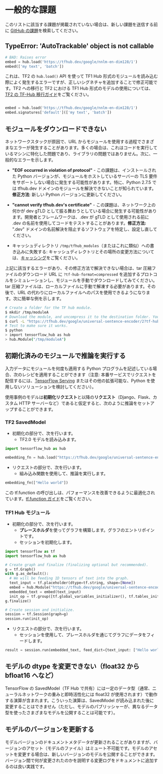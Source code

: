 <!--* freshness: { owner: 'maringeo' reviewed: '2021-10-10' review_interval: '6 months' } *-->

# 一般的な課題

このリストに該当する課題が掲載されていない場合は、新しい課題を送信する前に [GitHub の課題](https://github.com/tensorflow/hub/issues)を検索してください。

## TypeError: 'AutoTrackable' object is not callable

```python
# BAD: Raises error
embed = hub.load('https://tfhub.dev/google/nnlm-en-dim128/1')
embed(['my text', 'batch'])
```

これは、TF2 の `hub.load()` API を使って TF1 Hub 形式のモジュールを読み込む際によく発生するエラーですが、正しいシグネチャを追加することで修正可能です。TF2 への移行と TF2 における TF1 Hub 形式のモデルの使用については、[TF2 の TF-Hub 移行ガイド](migration_tf2.md)をご覧ください。

```python

embed = hub.load('https://tfhub.dev/google/nnlm-en-dim128/1')
embed.signatures['default'](['my text', 'batch'])
```

## モジュールをダウンロードできない

ネットワークスタックが原因で、URL からモジュールを使用する過程でさまざまなエラーが発生することがあります。多くの場合は、これはコードを実行しているマシンに特化した問題であり、ライブラリの問題ではありません。次に、一般的なエラーを示します。

- **"EOF occurred in violation of protocol"** - この課題は、インストールされた Python バージョンが、モジュールをホストしているサーバーの TLS 要件をサポートしない場合に発生する可能性があります。特に、Python 2.7.5 では tfhub.dev ドメインのモジュールを解決できないことが知られています。**修正方法**: 新しい Python バージョンに更新してください。

- **"cannot verify tfhub.dev's certificate"** - この課題は、ネットワーク上の何かが dev gTLD として振る舞おうとしている場合に発生する可能性があります。開発者とフレームワークは、.dev が gTLD として使用される前に .dev の名前を使用してコードをテストすることがあります。**修正方法:** ".dev" ドメインの名前解決を阻止するソフトウェアを特定し、設定し直してください。

- キャッシュディレクトリ `/tmp/tfhub_modules`（またはこれに類似）への書き込みに失敗する: キャッシュディレクトリとその場所の変更方法については、[キャッシング](caching.md)をご覧ください。

上記に該当するエラーがあり、その修正方法で解決できない場合は、tar 圧縮ファイルのダウンロード URL に `?tf-hub-format=compressed` を追加するプロトコルをシミュレーションし、モジュールを手動でダウンロードしてみてください。tar 圧縮ファイルは、ローカルファイルに手動で解凍する必要があります。その後で、URL の代わりにローカルファイルへのパスを使用できるようになります。次に簡単な例を示します。

```bash
# Create a folder for the TF hub module.
$ mkdir /tmp/moduleA
# Download the module, and uncompress it to the destination folder. You might want to do this manually.
$ curl -L "https://tfhub.dev/google/universal-sentence-encoder/2?tf-hub-format=compressed" | tar -zxvC /tmp/moduleA
# Test to make sure it works.
$ python
> import tensorflow_hub as hub
> hub.Module("/tmp/moduleA")
```

## 初期化済みのモジュールで推論を実行する

入力データにモジュールを何度も適用する Python プログラムを記述している場合、次のレシピを適用することができます（注意: 本番サービスでリクエストを配信するには、[TensorFlow Serving](https://www.tensorflow.org/tfx/guide/serving) またはその他の拡張可能な、Python を使用しないソリューションを検討してください）。

使用事例のモデルは**初期化リクエスト**と以降の**リクエスト**（Django、Flask、カスタム HTTP サーバーなど）であると仮定すると、次のように推論をセットアップすることができます。

### TF2 SavedModel

- 初期化の部分で、次を行います。
    - TF2.0 モデルを読み込みます。

```python
import tensorflow_hub as hub

embedding_fn = hub.load("https://tfhub.dev/google/universal-sentence-encoder/4")
```

- リクエストの部分で、次を行います。
    - 組み込み関数を使用して、推論を実行します。

```python
embedding_fn(["Hello world"])
```

この tf.function の呼び出しは、パフォーマンスを改善できるように最適化されています。[tf.function ガイド](https://www.tensorflow.org/guide/function)をご覧ください。

### TF1 Hub モジュール

- 初期化の部分で、次を行います。
    - **プレースホルダ**を使ってグラフを構築します。グラフのエントリポイントです。
    - セッションを初期化します。

```python
import tensorflow as tf
import tensorflow_hub as hub

# Create graph and finalize (finalizing optional but recommended).
g = tf.Graph()
with g.as_default():
  # We will be feeding 1D tensors of text into the graph.
  text_input = tf.placeholder(dtype=tf.string, shape=[None])
  embed = hub.Module("https://tfhub.dev/google/universal-sentence-encoder/2")
  embedded_text = embed(text_input)
  init_op = tf.group([tf.global_variables_initializer(), tf.tables_initializer()])
g.finalize()

# Create session and initialize.
session = tf.Session(graph=g)
session.run(init_op)
```

- リクエストの部分で、次を行います。
    - セッションを使用して、プレースホルダを通じてグラフにデータをフィードします。

```python
result = session.run(embedded_text, feed_dict={text_input: ["Hello world"]})
```

## モデルの dtype を変更できない（float32 から bfloat16 へなど）

TensorFlow の SavedModel（TF Hub で共有）には一定のデータ型（通常、ニューラルネットワークの重みと即時活性化には float32 が使用されます）で動作する演算が含まれます。こういった演算は、SavedModel が読み込まれた後に変更することはできません（ただし、モデルのパブリッシャーが、異なるデータ型を使ったさまざまなモデルを公開することは可能です）。

## モデルのバージョンを更新する

モデルバージョンのドキュメントメタデータが更新されることがありますが、バージョンのアセット（モデルのファイル）はミュート不可能です。モデルのアセットを変更する場合は、新しいバージョンのモデルを公開することができます。バージョン間で何が変更されたのかを説明する変更ログをドキュメントに追加するのは良い実践です。
